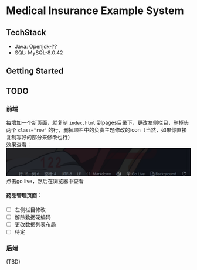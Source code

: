 # Medical Insurance Example System

## TechStack
<ul>
    <li>Java: Openjdk-?? </li>
    <li>SQL: MySQL-8.0.42 </li>
</ul>

## Getting Started

## TODO

### 前端

每增加一个新页面，就复制 ``index.html`` 到pages目录下，更改左侧栏目，删掉头两个 ``class="row"`` 的行，删掉顶栏中的负责主题修改的icon（当然，如果你直接复制写好的部分来修改也行）  
效果查看：
<img src="./resources/golive.png"/>
点击go live，然后在浏览器中查看  

#### 药品管理页面：  

- [ ] 左侧栏目修改  
- [ ] 解除数据硬编码  
- [ ] 更改数据列表布局  
- [ ] 待定  

### 后端

(TBD)  